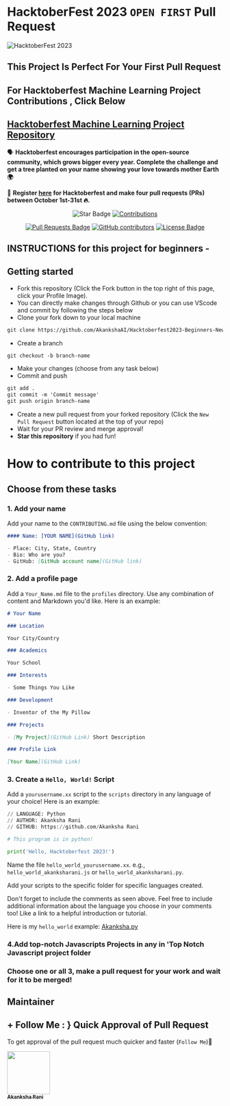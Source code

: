 # HacktoberFest 2023 `OPEN FIRST` Pull Request
![HacktoberFest 2023](logo.png)


## This Project Is Perfect For Your First Pull Request
## For Hacktoberfest Machine Learning Project Contributions , Click Below
## [Hacktoberfest Machine Learning Project Repository ](https://github.com/AkankshaAI/Hacktoberfest-Machine-Learning-diseases)

🗣 **Hacktoberfest encourages participation in the open-source community, which grows bigger every year. Complete the challenge and get a tree planted on your name showing your love towards mother Earth 🌍**

📢 **Register [here](https://hacktoberfest.digitalocean.com) for Hacktoberfest and make four pull requests (PRs) between October 1st-31st 🔥.**

<div align="center">

 <img src="https://img.shields.io/static/v1?label=%F0%9F%8C%9F&message=If%20Useful&style=style=flat&color=BC4E99" alt="Star Badge"/>
 <a href="https://github.com/AkankshaAI" ><img src="https://img.shields.io/badge/Contributions-welcome-violet.svg?style=flat&logo=git" alt="Contributions" /></a>

<a href="https://github.com/AkankshaAI/Hacktoberfest2023-Beginners-New/pulls"><img src="https://img.shields.io/github/issues-pr/AkankshaAI/Hacktoberfest2023-Beginners-New" alt="Pull Requests Badge"/></a>
<a href="https://github.com/AkankshaAI/Hacktoberfest2023-Beginners-New/graphs/contributors"><img alt="GitHub contributors" src="https://img.shields.io/github/contributors/AkankshaAI/Hacktoberfest2023-Beginners-New?color=2b9348"></a>
<a href="https://github.com/AkankshaAI/Hacktoberfest2023-Beginners-New/blob/master/LICENSE"><img src="https://img.shields.io/github/license/AkankshaAI/Hacktoberfest2023-Beginners-New?color=2b9348" alt="License Badge"/></a>

</div>

## INSTRUCTIONS for this project for beginners -

## Getting started

- Fork this repository (Click the Fork button in the top right of this page, click your Profile Image).
- You can directly make changes through Github or you can use VScode and commit by following the steps below
- Clone your fork down to your local machine

```markdown
git clone https://github.com/AkankshaAI/Hacktoberfest2023-Beginners-New.git
```

- Create a branch

```markdown
git checkout -b branch-name
```

- Make your changes (choose from any task below)
- Commit and push

```markdown
git add .
git commit -m 'Commit message'
git push origin branch-name
```

- Create a new pull request from your forked repository (Click the `New Pull Request` button located at the top of your repo)
- Wait for your PR review and merge approval!
- **Star this repository** if you had fun!

# How to contribute to this project

## Choose from these tasks

### 1. Add your name

Add your name to the `CONTRIBUTING.md` file using the below convention:

```markdown
#### Name: [YOUR NAME](GitHub link)

- Place: City, State, Country
- Bio: Who are you?
- GitHub: [GitHub account name](GitHub link)
```

### 2. Add a profile page

Add a `Your_Name.md` file to the `profiles` directory. Use any combination of content and Markdown you'd like. Here is an example:

```markdown
# Your Name

### Location

Your City/Country

### Academics

Your School

### Interests

- Some Things You Like

### Development

- Inventor of the My Pillow

### Projects

- [My Project](GitHub Link) Short Description

### Profile Link

[Your Name](GitHub Link)
```

### 3. Create a `Hello, World!` Script

Add a `yourusername.xx` script to the `scripts` directory in any language of your choice! Here is an example:

```Python
// LANGUAGE: Python
// AUTHOR: Akanksha Rani
// GITHUB: https://github.com/Akanksha Rani

# This program is in python!

print('Hello, Hacktoberfest 2023!')

```

Name the file `hello_world_yourusername.xx`. e.g., `hello_world_akanksharani.js` or `hello_world_akanksharani.py`.

Add your scripts to the specific folder for specific languages created.

Don't forget to include the comments as seen above. Feel free to include additional information about the language you choose in your comments too! Like a link to a helpful introduction or tutorial.

Here is my `hello_world` example: [Akanksha.py](https://github.com/AkankshaAI/Hacktoberfest2023-Beginners-New/tree/main/Scripts)

### 4.Add top-notch Javascripts Projects in any in 'Top Notch Javascript project folder

### Choose one or all 3, make a pull request for your work and wait for it to be merged!


## Maintainer
## + Follow Me : } Quick Approval of Pull Request
To get approval of the pull request much quicker and faster (`Follow Me`)🚀
<tr><td align="center"><a href="https://github.com/AkankshaAI"><kbd><img src="https://avatars3.githubusercontent.com/AkankshaAI?size=100" width="100px;" alt=""/></kbd><br /><sub><b>Akanksha Rani</b></sub></a><br /></td>

</tr>
